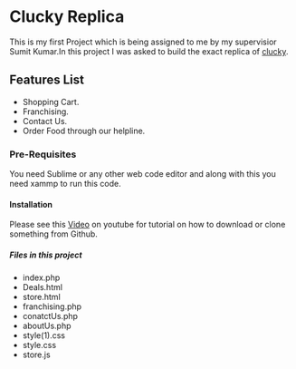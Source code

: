 # Clucky Replica       
This is my first Project which is being assigned to me by my supervisior Sumit Kumar.In this project I was asked to build the exact replica of [clucky](https://cluckys.pk/).  
## Features List    
* Shopping Cart.  
* Franchising.  
* Contact Us.  
* Order Food through our helpline.  
### Pre-Requisites    
You need Sublime or any other web code editor and along with this you need xammp to run this code.    
#### Installation    
Please see this [Video](https://www.youtube.com/watch?v=X5e3xQBeqf8) on youtube for tutorial on how to download or clone something from Github.   
##### Files in this project    
* index.php  
* Deals.html  
* store.html  
* franchising.php  
* conatctUs.php  
* aboutUs.php  
* style(1).css  
* style.css  
* store.js   
